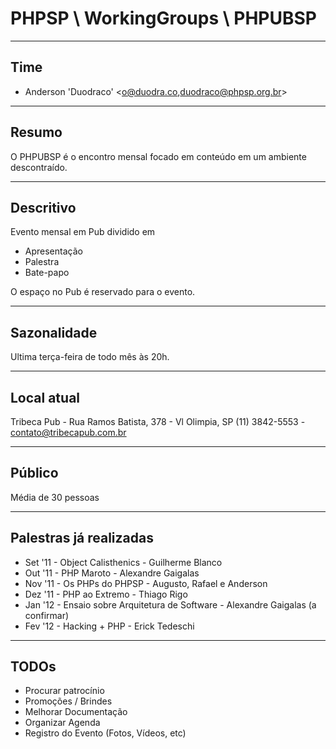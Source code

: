 # PHPSP \ WorkingGroups \ PHPUBSP

---
## Time

* Anderson 'Duodraco' &lt;o@duodra.co,duodraco@phpsp.org.br&gt;

---
## Resumo

O PHPUBSP é o encontro mensal focado em conteúdo em um ambiente descontraído.

---
## Descritivo

Evento mensal em Pub dividido em

* Apresentação
* Palestra
* Bate-papo

O espaço no Pub é reservado para o evento. 

---
## Sazonalidade
Ultima terça-feira de todo mês às 20h.

---
## Local atual
Tribeca Pub - Rua Ramos Batista, 378 - Vl Olimpia, SP (11) 3842-5553 - contato@tribecapub.com.br

---
## Público

Média de 30 pessoas

---
## Palestras já realizadas

* Set '11 - Object Calisthenics - Guilherme Blanco
* Out '11 - PHP Maroto - Alexandre Gaigalas
* Nov '11 - Os PHPs do PHPSP - Augusto, Rafael e Anderson
* Dez '11 - PHP ao Extremo - Thiago Rigo
* Jan '12 - Ensaio sobre Arquitetura de Software - Alexandre Gaigalas (a confirmar)
* Fev '12 - Hacking + PHP - Erick Tedeschi

---
## TODOs

* Procurar patrocínio
 * Promoções / Brindes
* Melhorar Documentação
* Organizar Agenda
* Registro do Evento (Fotos, Vídeos, etc)